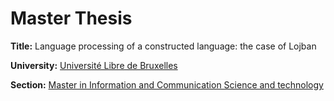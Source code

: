 # Master Thesis

**Title:** Language processing of a constructed language: the case of Lojban

**University:** [Université Libre de Bruxelles](https://www.ulb.be)

**Section:** [Master in Information and Communication Science and technology](http://mastic.ulb.ac.be/)
